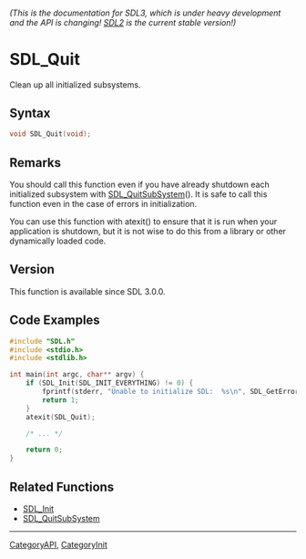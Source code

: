 ###### (This is the documentation for SDL3, which is under heavy development and the API is changing! [SDL2](https://wiki.libsdl.org/SDL2/) is the current stable version!)
# SDL_Quit

Clean up all initialized subsystems.

## Syntax

```c
void SDL_Quit(void);

```

## Remarks

You should call this function even if you have already shutdown each
initialized subsystem with [SDL_QuitSubSystem](SDL_QuitSubSystem)(). It is
safe to call this function even in the case of errors in initialization.

You can use this function with atexit() to ensure that it is run when your
application is shutdown, but it is not wise to do this from a library or
other dynamically loaded code.

## Version

This function is available since SDL 3.0.0.

## Code Examples

```c++
#include "SDL.h"
#include <stdio.h>
#include <stdlib.h>

int main(int argc, char** argv) {
    if (SDL_Init(SDL_INIT_EVERYTHING) != 0) {
        fprintf(stderr, "Unable to initialize SDL:  %s\n", SDL_GetError());
        return 1;
    }
    atexit(SDL_Quit);

    /* ... */

    return 0;
}
```

## Related Functions

* [SDL_Init](SDL_Init)
* [SDL_QuitSubSystem](SDL_QuitSubSystem)

----
[CategoryAPI](CategoryAPI), [CategoryInit](CategoryInit)


